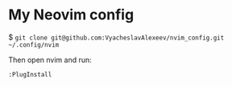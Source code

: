 # My Neovim config
$ `git clone git@github.com:VyacheslavAlexeev/nvim_config.git ~/.config/nvim`

Then open nvim and run:
```
:PlugInstall
```
